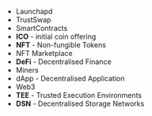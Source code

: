 - Launchapd
- TrustSwap
- SmartContracts
- **ICO** - initial coin offering
- **NFT** - Non-fungible Tokens
- NFT Marketplace
- **DeFi** - Decentralised Finance 
- Miners
- dApp - Decentralised Application
- Web3
- **TEE** - Trusted Execution Environments
- **DSN** - Decentralised Storage Networks
